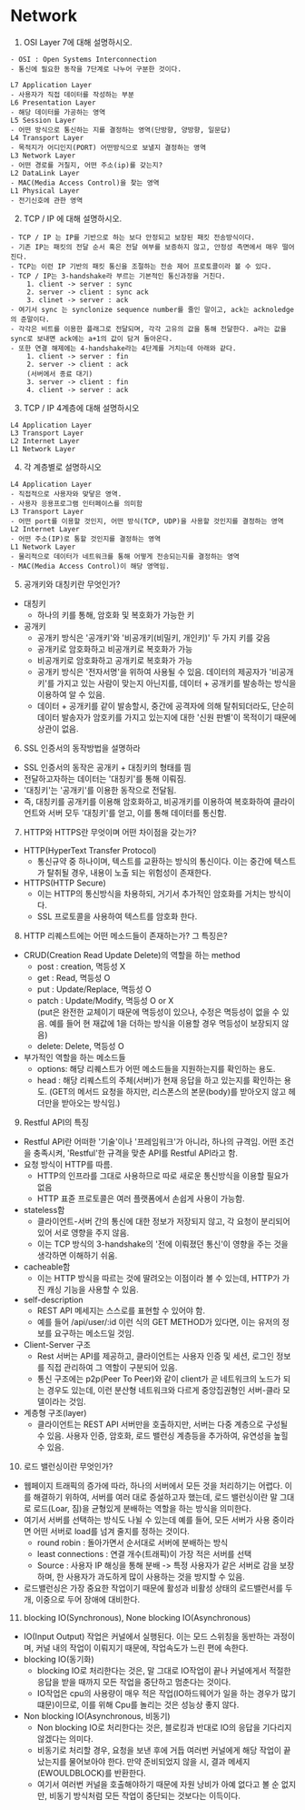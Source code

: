 # Network

1. OSI Layer 7에 대해 설명하시오.
```
- OSI : Open Systems Interconnection
- 통신에 필요한 동작을 7단계로 나누어 구분한 것이다.

L7 Application Layer
- 사용자가 직접 데이터를 작성하는 부분
L6 Presentation Layer
- 해당 데이터를 가공하는 영역
L5 Session Layer
- 어떤 방식으로 통신하는 지를 결정하는 영역(단방향, 양방향, 일문답)
L4 Transport Layer
- 목적지가 어디인지(PORT) 어떤방식으로 보낼지 결정하는 영역
L3 Network Layer
- 어떤 경로를 거칠지, 어떤 주소(ip)를 갖는지?
L2 DataLink Layer
- MAC(Media Access Control)을 찾는 영역
L1 Physical Layer
- 전기신호에 관한 영역
```

2. TCP / IP 에 대해 설명하시오.
```
- TCP / IP 는 IP를 기반으로 하는 보다 안정되고 보장된 패킷 전송방식이다.
- 기존 IP는 패킷의 전달 순서 혹은 전달 여부를 보증하지 않고, 안정성 측면에서 매우 떨어진다.
- TCP는 이런 IP 기반의 패킷 통신을 조절하는 전송 제어 프로토콜이라 볼 수 있다. 
- TCP / IP는 3-handshake라 부르는 기본적인 통신과정을 거친다.
    1. client -> server : sync 
    2. server -> client : sync ack
    3. clinet -> server : ack
- 여기서 sync 는 synclonize sequence number를 줄인 말이고, ack는 acknoledge의 준말이다.
- 각각은 비트를 이용한 플래그로 전달되며, 각각 고유의 값을 통해 전달한다. a라는 값을 sync로 보내면 ack에는 a+1의 값이 담겨 돌아온다.
- 또한 연결 해제에는 4-handshake라는 4단계를 거치는데 아래와 같다.
    1. client -> server : fin
    2. server -> client : ack
    (서버에서 종료 대기)
    3. server -> client : fin
    4. client -> server : ack
```
3. TCP / IP 4계층에 대해 설명하시오
```
L4 Application Layer
L3 Transport Layer
L2 Internet Layer
L1 Network Layer
```
4. 각 계층별로 설명하시오
```
L4 Application Layer
- 직접적으로 사용자와 맞닿은 영역. 
- 사용자 응용프로그램 인터페이스를 의미함
L3 Transport Layer
- 어떤 port를 이용할 것인지, 어떤 방식(TCP, UDP)을 사용할 것인지를 결정하는 영역
L2 Internet Layer
- 어떤 주소(IP)로 통할 것인지를 결정하는 영역
L1 Network Layer
- 물리적으로 데이터가 네트워크를 통해 어떻게 전송되는지를 결정하는 영역
- MAC(Media Access Control)이 해당 영역임.
```

5. 공개키와 대칭키란 무엇인가?
- 대칭키 
    - 하나의 키를 통해, 암호화 및 복호화가 가능한 키
- 공개키
    - 공개키 방식은 '공개키'와 '비공개키(비밀키, 개인키)' 두 가지 키를 갖음
    - 공개키로 암호화하고 비공개키로 복호화가 가능
    - 비공개키로 암호화하고 공개키로 복호화가 가능
    - 공개키 방식은 '전자서명'을 위하여 사용될 수 있음. 데이터의 제공자가 '비공개키'를 가지고 있는 사람이 맞는지 아닌지를, 데이터 + 공개키를 발송하는 방식을 이용하여 알 수 있음.
    - 데이터 + 공개키를 같이 발송할시, 중간에 공격자에 의해 탈취되더라도, 단순히 데이터 발송자가 암호키를 가지고 있는지에 대한 '신원 판별'이 목적이기 때문에 상관이 없음.

6. SSL 인증서의 동작방법을 설명하라
- SSL 인증서의 동작은 공개키 + 대칭키의 형태를 띔
- 전달하고자하는 데이터는 '대칭키'를 통해 이뤄짐.
- '대칭키'는 '공개키'를 이용한 동작으로 전달됨.
- 즉, 대칭키를 공개키를 이용해 암호화하고, 비공개키를 이용하여 복호화하여 클라이언트와 서버 모두 '대칭키'를 얻고, 이를 통해 데이터를 통신함.

7. HTTP와 HTTPS란 무엇이며 어떤 차이점을 갖는가?
- HTTP(HyperText Transfer Protocol)
    - 통신규약 중 하나이며, 텍스트를 교환하는 방식의 통신이다. 이는 중간에 텍스트가 탈취될 경우, 내용이 노출 되는 위험성이 존재한다.
- HTTPS(HTTP Secure)
    - 이는 HTTP의 통신방식을 차용하되, 거기서 추가적인 암호화를 거치는 방식이다.
    - SSL 프로토콜을 사용하여 텍스트를 암호화 한다.

8. HTTP 리퀘스트에는 어떤 메소드들이 존재하는가? 그 특징은?
- CRUD(Creation Read Update Delete)의 역할을 하는 method
    - post  : creation, 멱등성 X
    - get   : Read, 멱등성 O
    - put   : Update/Replace, 멱등성 O
    - patch : Update/Modify, 멱등성 O or X<br>
    (put은 완전한 교체이기 때문에 멱등성이 있으나, 수정은 멱등성이 없을 수 있음. 예를 들어 현 재값에 1을 더하는 방식을 이용할 경우 멱등성이 보장되지 않음)
    - delete: Delete, 멱등성 O
- 부가적인 역할을 하는 메소드들
    - options: 해당 리퀘스트가 어떤 메소드들을 지원하는지를 확인하는 용도.
    - head  : 해당 리퀘스트의 주체(서버)가 현재 응답을 하고 있는지를 확인하는 용도. (GET의 메서드 요청을 하지만, 리스폰스의 본문(body)를 받아오지 않고 헤더만을 받아오는 방식임.)

9. Restful API의 특징
- Restful API란 어떠한 '기술'이나 '프레임워크'가 아니라, 하나의 규격임. 어떤 조건을 충족시켜, 'Restful'한 규격을 맞춘 API를 Restful API라고 함.
- 요청 방식이 HTTP를 따름.
    - HTTP의 인프라를 그대로 사용하므로 따로 새로운 통신방식을 이용할 필요가 없음
    - HTTP 표쥰 프로토콜은 여러 플랫폼에서 손쉽게 사용이 가능함.
- stateless함
    - 클라이언트-서버 간의 통신에 대한 정보가 저장되지 않고, 각 요청이 분리되어 있어 서로 영향을 주지 않음.
    - 이는 TCP 방식의 3-handshake의 '전에 이뤄졌던 통신'이 영향을 주는 것을 생각하면 이해하기 쉬움.
- cacheable함
    - 이는 HTTP 방식을 따르는 것에 딸려오는 이점이라 볼 수 있는데, HTTP가 가진 캐싱 기능을 사용할 수 있음.
- self-description
    - REST API 메세지는 스스로를 표현할 수 있어야 함.
    - 예를 들어 /api/user/:id 이런 식의 GET METHOD가 있다면, 이는 유저의 정보를 요구하는 메소드일 것임.
- Client-Server 구조
    - Rest 서버는 API를 제공하고, 클라이언트는 사용자 인증 및 세션, 로그인 정보를 직접 관리하여 그 역할이 구분되어 있음.
    - 통신 구조에는 p2p(Peer To Peer)와 같이 client가 곧 네트워크의 노드가 되는 경우도 있는데, 이런 분산형 네트워크와 다르게 중앙집권형인 서버-클라 모델이라는 것임.
- 계층형 구조(layer) 
    - 클라이언트는 REST API 서버만을 호출하지만, 서버는 다중 계층으로 구성될 수 있음. 사용자 인증, 암호화, 로드 밸런싱 계층등을 추가하여, 유연성을 높힐 수 있음.

10. 로드 밸런싱이란 무엇인가?
- 웹페이지 트래픽의 증가에 따라, 하나의 서버에서 모든 것을 처리하기는 어렵다. 이를 해결하기 위하여, 서버를 여러 대로 증설하고자 했는데, 로드 밸런싱이란 말 그대로 로드(Loar, 짐)을 균형있게 분배하는 역할을 하는 방식을 의미한다.
- 여기서 서버를 선택하는 방식도 나뉠 수 있는데 예를 들어, 모든 서버가 사용 중이라면 어떤 서버로 load를 넘겨 줄지를 정하는 것이다.
    - round robin : 돌아가면서 순서대로 서버에 분배하는 방식
    - least connections : 연결 개수(트래픽)이 가장 적은 서버를 선택
    - Source : 사용자 IP 해싱을 통해 분배 -> 특정 사용자가 같은 서버로 감을 보장하며, 한 사용자가 과도하게 많이 사용하는 것을 방지할 수 있음.
- 로드밸런싱은 가장 중요한 작업이기 때문에 활성과 비활성 상태의 로드밸런서를 두 개, 이중으로 두어 장애에 대비한다.

11. blocking IO(Synchronous), None blocking IO(Asynchronous)
- IO(Input Output) 작업은 커널에서 실행된다. 이는 모드 스위칭을 동반하는 과정이며, 커널 내의 작업이 이뤄지기 때문에, 작업속도가 느린 편에 속한다. 
- blocking IO(동기화) 
    - blocking IO로 처리한다는 것은, 말 그대로 IO작업이 끝나 커널에게서 적절한 응답을 받을 때까지 모든 작업을 중단하고 멈춘다는 것이다.
    - IO작업은 cpu의 사용량이 매우 적은 작업(IO하드웨어가 일을 하는 경우가 많기 떄문)이므로, 이를 위해 Cpu를 놀리는 것은 성능상 좋지 않다.
- Non blocking IO(Asynchronous, 비동기)
    - Non blocking IO로 처리한다는 것은, 블로킹과 반대로 IO의 응답을 기다리지 않겠다는 의미다. 
    - 비동기로 처리할 경우, 요청을 보낸 후에 거듭 여러번 커널에게 해당 작업이 끝났는지를 물어보아야 한다. 만약 준비되었지 않을 시, 결과 메세지(EWOULDBLOCK)를 반환한다.
    - 여기서 여러번 커널을 호출해야하기 때문에 자원 낭비가 아예 없다고 볼 순 없지만, 비동기 방식처럼 모든 작업이 중단되는 것보다는 이득이다.

